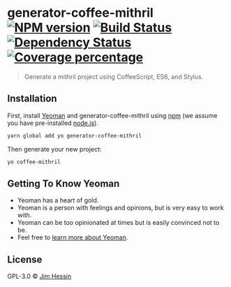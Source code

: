 # generator-coffee-mithril [![NPM version][npm-image]][npm-url] [![Build Status][travis-image]][travis-url] [![Dependency Status][daviddm-image]][daviddm-url] [![Coverage percentage][coveralls-image]][coveralls-url]

> Generate a mithril project using CoffeeScript, ES6, and Stylus.

## Installation

First, install [Yeoman](http://yeoman.io) and generator-coffee-mithril using [npm](https://www.npmjs.com/) (we assume you have pre-installed [node.js](https://nodejs.org/)).

```bash
yarn global add yo generator-coffee-mithril
```

Then generate your new project:

```bash
yo coffee-mithril
```

## Getting To Know Yeoman

* Yeoman has a heart of gold.
* Yeoman is a person with feelings and opinions, but is very easy to work with.
* Yeoman can be too opinionated at times but is easily convinced not to be.
* Feel free to [learn more about Yeoman](http://yeoman.io/).

## License

GPL-3.0 © [Jim Hessin](http://www.grillbrickstudios.com)

[npm-image]: https://badge.fury.io/js/generator-coffee-mithril.svg
[npm-url]: https://npmjs.org/package/generator-coffee-mithril
[travis-image]: https://travis-ci.org/jhessin/generator-coffee-mithril.svg?branch=master
[travis-url]: https://travis-ci.org/jhessin/generator-coffee-mithril
[daviddm-image]: https://david-dm.org/jhessin/generator-coffee-mithril.svg?theme=shields.io
[daviddm-url]: https://david-dm.org/jhessin/generator-coffee-mithril
[coveralls-image]: https://coveralls.io/repos/jhessin/generator-coffee-mithril/badge.svg
[coveralls-url]: https://coveralls.io/r/jhessin/generator-coffee-mithril
